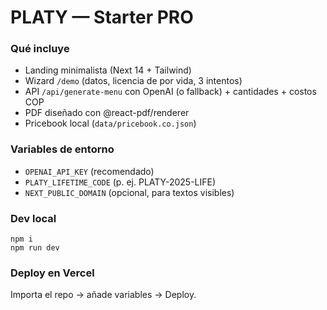 # PLATY — Starter PRO

### Qué incluye
- Landing minimalista (Next 14 + Tailwind)
- Wizard `/demo` (datos, licencia de por vida, 3 intentos)
- API `/api/generate-menu` con OpenAI (o fallback) + cantidades + costos COP
- PDF diseñado con @react-pdf/renderer
- Pricebook local (`data/pricebook.co.json`)

### Variables de entorno
- `OPENAI_API_KEY` (recomendado)
- `PLATY_LIFETIME_CODE` (p. ej. PLATY-2025-LIFE)
- `NEXT_PUBLIC_DOMAIN` (opcional, para textos visibles)

### Dev local
```
npm i
npm run dev
```

### Deploy en Vercel
Importa el repo → añade variables → Deploy.
